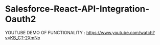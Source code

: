 # Salesforce-React-API-Integration-Oauth2

YOUTUBE DEMO OF FUNCTIONALITY : https://www.youtube.com/watch?v=KB_CT-2XmNo
